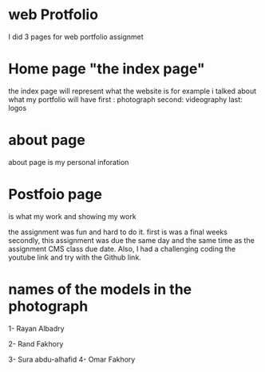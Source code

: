 # web Protfolio 

I did 3 pages for web portfolio assignmet 

# Home page "the index page" 
the index page will represent what the website is for example i talked about what my portfolio will have 
first : photograph 
second: videography
last: logos  

# about page 
about page is my personal inforation

# Postfoio page 
is what my work and showing my work 

the assignment was fun and hard to do it. 
first is was a final weeks 
secondly, this assignment was due the same day and the same time as the assignment CMS class due date. Also, I had a challenging coding the youtube link and try with the Github link. 


# names of the models in the photograph

1- Rayan Albadry 
<!-- the smaill kid -->
2- Rand Fakhory 
<!-- one with 20 birthday -->
3- Sura abdu-alhafid 
4- Omar Fakhory
<!-- inside the youtube video -->
